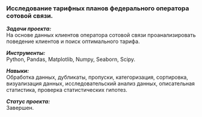 ### Исследование тарифных планов федерального оператора сотовой связи.

***Задачи проекта:***<br>
На основе данных клиентов оператора сотовой связи проанализировать поведение клиентов и поиск оптимального тарифа.

***Инструменты:***<br>
Python, Pandas, Matplotlib, Numpy, Seaborn, Scipy.

***Навыки:***<br>
Обработка данных, дубликаты, пропуски, категоризация, сортировка, визуализация данных, исследовательский анализ данных, описательная статистика, проверка статистических гипотез.

***Статус проекта:*** <br>
Завершен.
